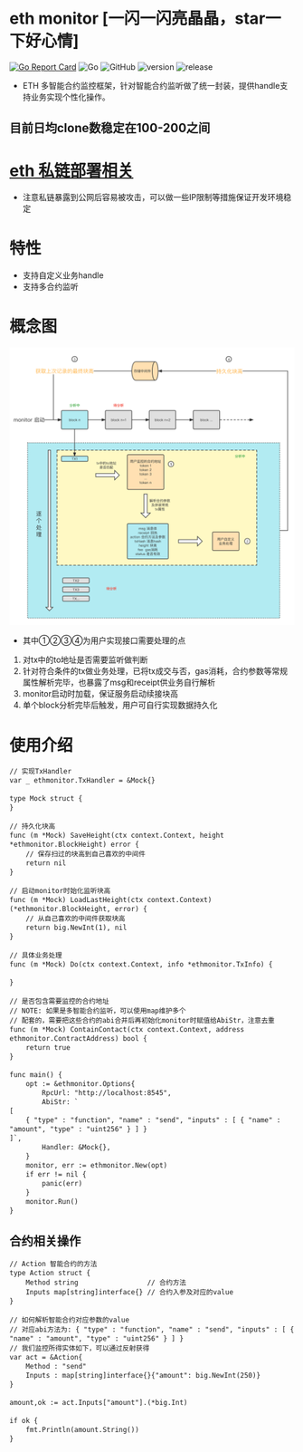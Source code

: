 # eth monitor [一闪一闪亮晶晶，star一下好心情]
[![Go Report Card](https://goreportcard.com/badge/github.com/Rennbon/ethmonitor)](https://goreportcard.com/report/github.com/Rennbon/ethmonitor)
![Go](https://github.com/Rennbon/ethmonitor/workflows/Go/badge.svg)
![GitHub](https://img.shields.io/github/license/Rennbon/ethmonitor)
![version](https://img.shields.io/github/go-mod/go-version/Rennbon/ethmonitor)
![release](https://img.shields.io/github/v/release/Rennbon/ethmonitor)
- ETH 多智能合约监控框架，针对智能合约监听做了统一封装，提供handle支持业务实现个性化操作。
## 目前日均clone数稳定在100-200之间

# [eth 私链部署相关](https://github.com/Rennbon/shellscript/blob/main/blockchain/eth.md)
- 注意私链暴露到公网后容易被攻击，可以做一些IP限制等措施保证开发环境稳定

# 特性
- 支持自定义业务handle
- 支持多合约监听

# 概念图
<img src="./docs/flow.png" width="800px" >

- 其中①②③④为用户实现接口需要处理的点
1. 对tx中的to地址是否需要监听做判断
2. 针对符合条件的tx做业务处理，已将tx成交与否，gas消耗，合约参数等常规属性解析完毕，也暴露了msg和receipt供业务自行解析
3. monitor启动时加载，保证服务启动续接块高
4. 单个block分析完毕后触发，用户可自行实现数据持久化
# 使用介绍

```golang
// 实现TxHandler
var _ ethmonitor.TxHandler = &Mock{}

type Mock struct {
}

// 持久化块高
func (m *Mock) SaveHeight(ctx context.Context, height *ethmonitor.BlockHeight) error {
	// 保存扫过的块高到自己喜欢的中间件
	return nil
}

// 启动monitor时始化监听块高
func (m *Mock) LoadLastHeight(ctx context.Context) (*ethmonitor.BlockHeight, error) {
	// 从自己喜欢的中间件获取块高
	return big.NewInt(1), nil
}

// 具体业务处理
func (m *Mock) Do(ctx context.Context, info *ethmonitor.TxInfo) {
	
}

// 是否包含需要监控的合约地址
// NOTE: 如果是多智能合约监听，可以使用map维护多个
// 配套的，需要把这些合约的abi合并后再初始化monitor时赋值给AbiStr，注意去重
func (m *Mock) ContainContact(ctx context.Context, address ethmonitor.ContractAddress) bool {
	return true
}

func main() {
	opt := &ethmonitor.Options{
		RpcUrl: "http://localhost:8545",
		AbiStr: `
[
    { "type" : "function", "name" : "send", "inputs" : [ { "name" : "amount", "type" : "uint256" } ] }
]`,
		Handler: &Mock{},
	}
	monitor, err := ethmonitor.New(opt)
	if err != nil {
		panic(err)
	}
	monitor.Run()
}

```
## 合约相关操作
```golang
// Action 智能合约的方法
type Action struct {
	Method string                 // 合约方法
	Inputs map[string]interface{} // 合约入参及对应的value
}

// 如何解析智能合约对应参数的value
// 对应abi方法为: { "type" : "function", "name" : "send", "inputs" : [ { "name" : "amount", "type" : "uint256" } ] }
// 我们监控所得实体如下，可以通过反射获得
var act = &Action{
	Method : "send"
	Inputs : map[string]interface{}{"amount": big.NewInt(250)}
}

amount,ok := act.Inputs["amount"].(*big.Int)

if ok {
    fmt.Println(amount.String())
}
```
